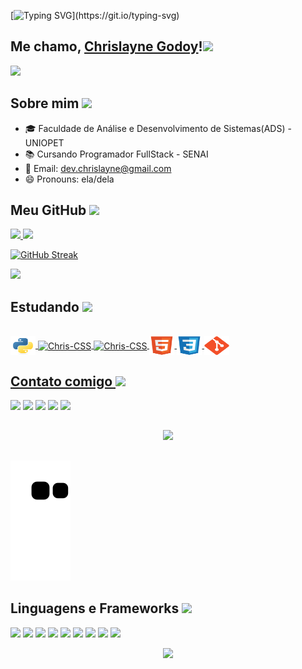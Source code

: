 
[![Typing SVG](https://readme-typing-svg.demolab.com?font=Fira+Code&pause=1000&color=FFFFFF&width=450&lines=Ol%C3%A1%2C+Seja+Bem-Vindo(a)!)](https://git.io/typing-svg) 
## Me chamo, [Chrislayne Godoy]()!<img src="https://media.giphy.com/media/mGcNjsfWAjY5AEZNw6/giphy.gif" width="50">
![](https://media.discordapp.net/attachments/936682535147155509/1026790074479824916/Meu_projeto-1_2.png?width=1000&height=230)
## Sobre mim <img src="https://media.giphy.com/media/fYSnHlufseco8Fh93Z/giphy.gif" width="30">
- 🎓 Faculdade de Análise e Desenvolvimento de Sistemas(ADS) - UNIOPET
- 📚 Cursando Programador FullStack - SENAI
- 📩 Email: dev.chrislayne@gmail.com 
- 😄 Pronouns: ela/dela

## Meu GitHub <img src="https://emojis.slackmojis.com/emojis/images/1588315024/8823/hyperkitty.gif?1588315024" width="30" />

<div align="rigth">
  <a href="https://github.com/chrislaynegc">
    <img height="150em" src="https://github-readme-stats.vercel.app/api?username=chrislaynegc&count_private=true&include_all_commits=true&show_icons=true&theme=dracula&hide_border=false&show_owner=true"/>
    <img height="150em" src="https://github-readme-stats.vercel.app/api/top-langs/?username=chrislaynegc&theme=dracula&hide_border=false&&layout=compact"/>
  </a>
</div>

[![GitHub Streak](http://github-readme-streak-stats.herokuapp.com?user=ChrislayneGC&theme=dracula&hide_border=true&border_radius=29.2&locale=pt-br&date_format=j%20M%5B%20Y%5D)](https://git.io/streak-stats)
  
![](https://visitor-badge.glitch.me/badge?page_id=chrislaynegc)

## Estudando <img src="https://emojis.slackmojis.com/emojis/images/1621024394/39092/cat-roll.gif?1621024394" width="28" /> <a href="https://github.com/xrkffgg/xrkffgg/blob/master/quotations.md">
</div>
<div style="display: inline_block"><br>
  <img align="center" alt="Chris-Python" height="30" width="40" src="https://raw.githubusercontent.com/devicons/devicon/master/icons/python/python-original.svg">
  <img align="center" alt="Chris-CSS" height="30" width="40" 
src="https://cdn.jsdelivr.net/gh/devicons/devicon/icons/ruby/ruby-plain-wordmark.svg">
  <img align="center" alt="Chris-CSS" height="30" width="40" 
src="https://cdn.jsdelivr.net/gh/devicons/devicon/icons/mysql/mysql-original-wordmark.svg">
  <img align="center" alt="Chris-HTML" height="30" width="40" src="https://raw.githubusercontent.com/devicons/devicon/master/icons/html5/html5-original.svg">
  <img align="center" alt="Chris-CSS" height="30" width="40" src="https://raw.githubusercontent.com/devicons/devicon/master/icons/css3/css3-original.svg">
  <img align="center" alt="git" height="30" width="40" src="https://raw.githubusercontent.com/devicons/devicon/master/icons/git/git-original.svg">
  
</div>


## Contato comigo <img src="https://media.giphy.com/media/VgCDAzcKvsR6OM0uWg/giphy.gif" width="50">
<div> 
  <a href="https://www.instagram.com/cchris_godoy/" target="_blank"><img src="https://img.shields.io/badge/-Instagram-%23E4405F?style=for-the-badge&logo=instagram&logoColor=white" target="_blank"></a>
  <a href="https://www.facebook.com/chrislayne.caracato.7/" target="_blank"><img src="https://img.shields.io/badge/Facebook-1877F2?style=for-the-badge&logo=facebook&logoColor=white" target="_blank"></a>
  <a href="https://discord.gg/ab4GbxedP3" target="_blank"><img src="https://img.shields.io/badge/Discord-7289DA?style=for-the-badge&logo=discord&logoColor=white" target="_blank"></a> 
  <a href = "mailto:dev.chrislayne@gmail.com"><img src="https://img.shields.io/badge/-Gmail-%23333?style=for-the-badge&logo=gmail&logoColor=white" target="_blank"></a>
  <a href="https://www.linkedin.com/in/chrislayne-godoy-399708225/" target="_blank"><img src="https://img.shields.io/badge/-LinkedIn-%230077B5?style=for-the-badge&logo=linkedin&logoColor=white" target="_blank"></a>

##

<p align="center">
  <a href="https://open.spotify.com/playlist/5TUxgTIxzLbLVh7RUf9V8i?si=f714d8d5a1d943bd">
    <img src="https://spotify-github-profile.vercel.app/api/view?uid=11147618695&cover_image=true&theme=default&bar_color=e3e3e3&bar_color_cover=true">
  </a>
</p>

## 
 ![Snake animation](https://github.com/chrislaynegc/chrislaynegc/blob/output/github-contribution-grid-snake.svg)

## Linguagens e Frameworks <img src="https://media.giphy.com/media/WUlplcMpOCEmTGBtBW/giphy.gif" width="30">
<div>
  <img src=https://progress-bar.dev/70?title=HTML />
  <img src=https://progress-bar.dev/60?title=CSS />
  <img src=https://progress-bar.dev/75?title=JAVASCRIPT />
  <img src=https://progress-bar.dev/90?title=JAVA  />
  <img src=https://progress-bar.dev/55?title=PYTHON  />
  <img src=https://progress-bar.dev/75?title=C  />
  <img src=https://progress-bar.dev/50?title=PHP  />
  <img src=https://progress-bar.dev/85?title=SQL  />
  <img src=https://progress-bar.dev/70?title=REACT  />
</div>

<p align="center">
  <img src="https://capsule-render.vercel.app/api?type=waving&color=gradient&height=60&section=footer"/>
</p>
